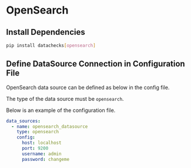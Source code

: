 # **OpenSearch**

## Install Dependencies
```bash
pip install datachecks[opensearch]
```

## Define DataSource Connection in Configuration File

OpenSearch data source can be defined as below in the config file.

The type of the data source must be `opensearch`.

Below is an example of the configuration file.

```yaml
data_sources:
  - name: opensearch_datasource
    type: opensearch
    config:
      host: localhost
      port: 9200
      username: admin
      password: changeme
```
